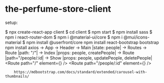 # the-perfume-store-client
setup:

$ npx create-react-app client
$ cd client
$ npm start
$ npm install sass
$ npm i react-router-dom
$ npm i @material-ui/core
$ npm i @mui/icons-material
$ npm install @userfront/core
npm install react-bootstrap bootstrap
npm install axios
-> App
  -> Header
  -> Main |state: people|
    -> Routes
      -> Route |path: "/"|
        -> Index |props: people, createPeople|
      -> Route |path="/people/:id|
        -> Show |props: people, updatePeople, deletePeople|
         <Route path="/" element={<People />} />
        <Route path="/people/:id" element={<Show />} />


        https://mdbootstrap.com/docs/standard/extended/carousel-with-thumbnails/